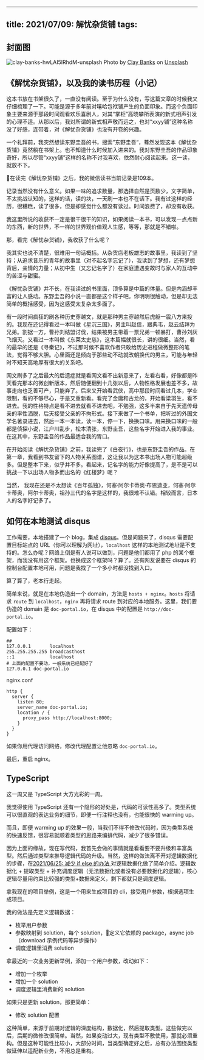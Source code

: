 
---
title: 2021/07/09: 解忧杂货铺
tags: 
---
## 封面图

![clay-banks-hwLAI5lRhdM-unsplash](https://user-images.githubusercontent.com/12655367/125046332-7e32a600-e0d0-11eb-9bad-53e86c7996dd.jpg)
Photo by <a href="https://unsplash.com/@claybanks?utm_source=unsplash&utm_medium=referral&utm_content=creditCopyText">Clay Banks</a> on <a href="https://unsplash.com/s/photos/japan-retailer?utm_source=unsplash&utm_medium=referral&utm_content=creditCopyText">Unsplash</a>
  

## 《解忧杂货铺》，以及我的读书历程（小记）
这本书放在书架很久了，一直没有阅读。至于为什么没有，写这篇文章的时候我又仔细梳理了一下。可能是源于多年前对嘻哈包袱铺产生的负面印象。而这个负面印象主要来源于那段时间观看欢乐喜剧人，对其“掌柜”高晓攀所表演的新式相声引发的心理不适。从那以后，我对所谓的新式相声敬而远之，也对“xxyy铺”这种名称没了好感，连带着，对《解忧杂货铺》也没有开卷的兴趣。

一个礼拜前，我突然想读东野圭吾的书，搜索”东野圭吾“，蓦然发现这本《解忧杂货铺》竟然躺在书架上。也不知道什么时候加入进来的。我对东野圭吾的作品印象奇好，所以尽管“xxyy铺”这样的名称不讨我喜欢，依然耐心阅读起来。这一读，就放不下。

在读完《解忧杂货铺》之后，我的微信读书当前记录是109本。

记录当然没有什么意义。如果一味的追求数量，那选择自然是页数少，文字简单，不太挑战认知的，这样的话，读的块，一天刷一本也不在话下。我有过这样的经历，很糟糕，读了很多，但是却感觉什么都没有读过。时间浪费了，却没有收获。

我这里所说的收获不一定是很干很干的知识，如果阅读一本书，可以发现一点点新的东西，新的世界，不一样的世界观价值观人生感，等等，那就是不错啦。

那，看完《解忧杂货铺》，我收获了什么呢？

我其实也说不清楚，很难用一句话概括。从杂货店老板雄志的故事里，我读到了坚持；从追求音乐的青年的故事里（对不起名字忘记了），我读到了梦想，还有梦想背后，亲情的力量；从初中生（又忘记名字了）在家庭遭遇变故时与家人的互动中的苦涩与甜蜜。

《解忧杂货铺》并不长，在我读过的书里面，顶多算是中篇的体量。但是内涵却丰富的让人感动。东野圭吾的小说一直都是这个样子吧。你明明很触动，但是却无法简单的概括感受，因为这感受太复杂太多面了。

有一段时间疯狂的刷各种历史穿越文，就是那种男主穿越然后虎躯一震八方来投的。我现在还记得看过一本叫做《星沉三国》，男主叫赵信，跟典韦，赵云结拜为兄弟。割据一方，曹孙刘结盟讨伐，结果被男主带着一票兄弟一顿暴打，曹孙刘灰飞烟灭。又看过一本叫做《东莱太史慈》，这本篇幅就很长，讲的很细。当然，看的最早的还是《寻秦记》，不过那时候不喜欢作者只敢给历史进程做微整形的笔法，觉得不够大胆。心里面还是倾向于那些动不动就改朝换代的男主，可能与年轻时不知天高地厚有很大的关系吧。

网文刷多了之后最大的后遗症就是看网文看不出新意来了，左看右看，好像都是昨天看完那本的微创新版本，然后随便翻到十几张以后，人物性格发展也差不多，故事走向也乏善可产，只能弃了。后来又开始看武侠，高中那段时间看过几本，学业限制，看的不够尽心，于是又重新看。看完了金庸和古龙的，开始看梁羽生，看不进去。我的性格特点是看不进去就看不进去吧，不勉强，这多半来自于先天遗传母亲的率性洒脱，后天接受父亲的不拘形式。接下来做了一个书单，把听过的外国文学名著录进去，然后一本一本读，读一本，停一下，换换口味。用来换口味的一般都是侦探小说，江户川乱步，松本清张，东野圭吾，这些名字开始进入我的事业。在这其中，东野圭吾的作品最适合我的胃口。

在开始阅读《解忧杂货铺》之前，我读完了《白夜行》，也是东野圭吾的作品。在第一章，我看到书友留下的人物关系图谱，这让我以为这本书出场人物可能超级多。但是整本下来，似乎并不多。看起来，记名字的能力好像提高了，是不是可以挑战一下以出场人物多而出名的《红楼梦》呢？

当然， 我现在还是不太想读《百年孤独》，何塞·阿尔卡蒂奥·布恩迪亚，何塞·阿尔卡蒂奥，阿尔卡蒂奥，祖孙三代的名字是这样的，我很难不认错。相较而言，日本人的名字好记多了。
## 如何在本地测试 disqus
工作需要，本地搭建了一个 blog，集成 [disqus](https://disqus.com/)。但是问题来了，disqus 需要配置目标站点的 URL（你可以理解为网址），`localhost` 这样的本地测试地址是不支持的。怎么办呢？网络上倒是有人说可以做到，问题是他们都用了 php 的某个框架，而我没有用这个框架。也换成这个框架吗？算了。还有网友说要在 disqus 的控制台配置本地可用，问题是我找了一个多小时都没找到入口。

算了算了，老本行走起。

简单来说，就是在本地伪造出一个 domain，方法是 `hosts + nginx`。`hosts` 将请求 `route` 到 `localhost`，`nginx` 再将请求 route 到对应的本地服务。这里，我们要伪造的 domain 是 `doc-portal.io`，在 disqus 中的配置是 `http://doc-portal.io`。

配置如下：
```init
##
127.0.0.1       localhost
255.255.255.255 broadcasthost
::1             localhost
# 上面的配置不要动，一般系统已经配好了
127.0.0.1 doc-portal.io
```

nginx.conf
```
http {
  server {
    listen 80;
    server_name doc-portal.io;
    location / {
      proxy_pass http://localhost:8000;
    }
  }
}

```

如果你用代理访问网络，修改代理配置让他忽略 `doc-portal.io`。

最后，重启 nginx。

## TypeScript
这一周又是 TypeScript 大方光彩的一周。

我觉得使用 TypeScript 还有一个隐形的好处是，代码的可读性高多了。类型系统可以很直观的表达业务的细节，即便一行注释也没有，也能很快的 warming up。

而且，即便 warming up 的效果一般，当我们不得不修改代码时，因为类型系统的快速反馈，很容易就顺着类型的思路来编排代码，减少了很多错误。

因为上面的缘故，现在写代码，我首先会做的事情就是看看要不要升级和丰富类型。然后通过类型来推导逻辑代码的升级。当然，这样的做法离不开对逻辑数据化的步骤，在[2021/06/25: 减少 if else 的办法 ](https://github.com/wangpin34/blog/issues/64) 对逻辑数据化做了简单介绍。逻辑数据化 + 提取类型 + 补充调度逻辑（无法数据化或者没有必要数据化的逻辑），核心逻辑尽量用约束比较强的类型+数据来定义，剩下都就只是调度逻辑。

拿我现在的项目举例，这是一个用来生成项目的 cli，接受用户参数，根据选项生成项目。

我的做法是先定义逻辑数据：
* 枚举用户参数
* 参数映射到 solution，每个 solution，定义它依赖的 package，async job（download 示例代码等异步操作）
* 调度逻辑里消费 solution

拿最近的一次业务更新举例，添加一个用户参数，改动如下：
*  增加一个枚举
*  增加一个 solution
*  调度逻辑里消费新的 solution

如果只是更新 solution，那更简单：
* 修改 solution 配置

这种简单，来源于前期对逻辑的深度结构，数据化，然后提取类型。这些做完以后，后期的微修改很简单。当然，如果变动过大，现有类型不敷使用，那就必须重构。但是这种可能性比较小，大部分时间，当类型确定好之后，总有办法围绕类型做延伸以适配新业务，不用总是重构。







